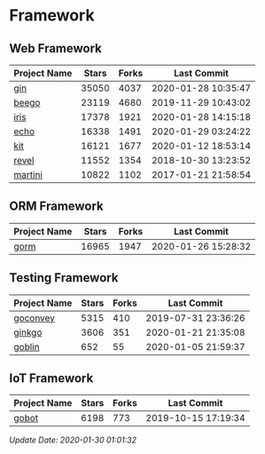# Framework

## Web Framework

| Project Name | Stars | Forks | Last Commit |
| ------------ | ----- | ----- | ----------- |
| [gin](https://github.com/gin-gonic/gin) | 35050 | 4037 | 2020-01-28 10:35:47 |
| [beego](https://github.com/astaxie/beego) | 23119 | 4680 | 2019-11-29 10:43:02 |
| [iris](https://github.com/kataras/iris) | 17378 | 1921 | 2020-01-28 14:15:18 |
| [echo](https://github.com/labstack/echo) | 16338 | 1491 | 2020-01-29 03:24:22 |
| [kit](https://github.com/go-kit/kit) | 16121 | 1677 | 2020-01-12 18:53:14 |
| [revel](https://github.com/revel/revel) | 11552 | 1354 | 2018-10-30 13:23:52 |
| [martini](https://github.com/go-martini/martini) | 10822 | 1102 | 2017-01-21 21:58:54 |

## ORM Framework

| Project Name | Stars | Forks | Last Commit |
| ------------ | ----- | ----- | ----------- |
| [gorm](https://github.com/jinzhu/gorm) | 16965 | 1947 | 2020-01-26 15:28:32 |

## Testing Framework

| Project Name | Stars | Forks | Last Commit |
| ------------ | ----- | ----- | ----------- |
| [goconvey](https://github.com/smartystreets/goconvey) | 5315 | 410 | 2019-07-31 23:36:26 |
| [ginkgo](https://github.com/onsi/ginkgo) | 3606 | 351 | 2020-01-21 21:35:08 |
| [goblin](https://github.com/franela/goblin) | 652 | 55 | 2020-01-05 21:59:37 |

## IoT Framework

| Project Name | Stars | Forks | Last Commit |
| ------------ | ----- | ----- | ----------- |
| [gobot](https://github.com/hybridgroup/gobot) | 6198 | 773 | 2019-10-15 17:19:34 |

*Update Date: 2020-01-30 01:01:32*